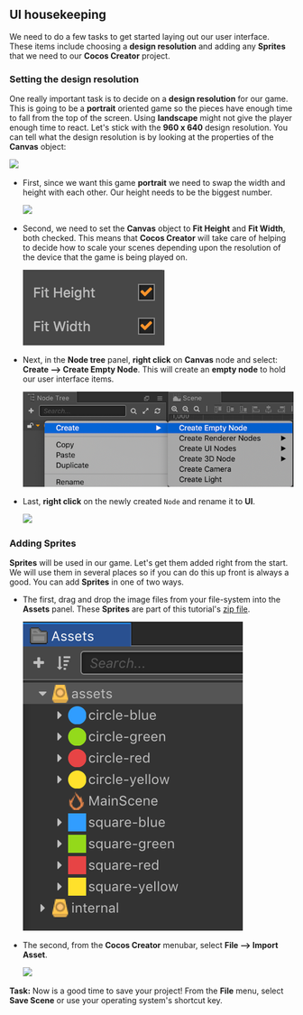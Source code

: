 ## UI housekeeping
We need to do a few tasks to get started laying out our user interface. These items include choosing a __design resolution__ and adding any __Sprites__ that we need to our __Cocos Creator__ project.

### Setting the design resolution
One really important task is to decide on a __design resolution__ for our game. This is going to be a __portrait__ oriented game so the pieces have enough time to fall from the top of the screen. Using __landscape__ might not give the player enough time to react. Let's stick with the __960 x 640__ design resolution. You can tell what the design resolution is by looking at the properties of the __Canvas__ object:

  ![](img/design_resolution_landscape.png)

* First, since we want this game __portrait__ we need to swap the width and height with each other. Our height needs to be the biggest number.

    ![](img/design_resolution_portrait.png)

* Second, we need to set the __Canvas__ object to __Fit Height__ and __Fit Width__, both checked. This means that __Cocos Creator__ will take care of helping to decide how to scale your scenes depending upon the resolution of the device that the game is being played on.

    ![](img/fixed-height_fixed-width.png)

* Next, in the __Node tree__ panel, __right click__ on __Canvas__ node and select: __Create --> Create Empty Node__. This will create an __empty node__ to hold our user interface items.

    ![](img/create_empty_node.png)

* Last, __right click__ on the newly created `Node` and rename it to __UI__.

    ![](img/rename_ui_node.png)

### Adding Sprites
__Sprites__ will be used in our game. Let's get them added right from the start. We will use them in several places so if you can do this up front is always a good. You can add __Sprites__ in one of two ways.

* The first, drag and drop the image files from your file-system into the __Assets__ panel. These __Sprites__ are part of this tutorial's [zip file](http://cocos2d-x.org/docs/dr.mario.clone.resources.tar.gz).

    ![](img/asset_panel_add_2.png)

* The second, from the __Cocos Creator__ menubar, select __File --> Import Asset__.

    ![](img/asset_panel_add_1.png)

__Task:__ Now is a good time to save your project! From the __File__ menu, select __Save Scene__ or use your operating system's shortcut key.
